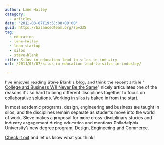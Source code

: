 ```yaml
---
author: Lane Halley
category:
  - articles
date: "2011-03-07T19:53:08+00:00"
guid: https://balancedteam.org/?p=235
tag:
  - education
  - lane-halley
  - lean-startup
  - silos
  - steve-blank
title: Silos in education lead to silos in industry
url: /2011/03/07/silos-in-education-lead-to-silos-in-industry/

---
```

I've enjoyed reading Steve Blank's [blog](http://steveblank.com/), and think the recent article " [College and Business Will Never Be the Same](http://steveblank.com/2011/02/15/college-and-business-will-never-be-the-same/)" nicely articulates one of the reasons it's so hard to bring different disciplines together to focus on collaborative solutions. Working in silos is baked in from the start.

In most academic programs, design, engineering and business are taught in silos, and the disciplines remain separate as students move into the world of work. Steve makes a proposal for more cross-disciplinary studies and industry engagement during education and mentions Philadelphia University’s new degree program, Design, Engineering and Commerce.

[Check it out](http://steveblank.com/2011/02/15/college-and-business-will-never-be-the-same/) and let us know what you think!
